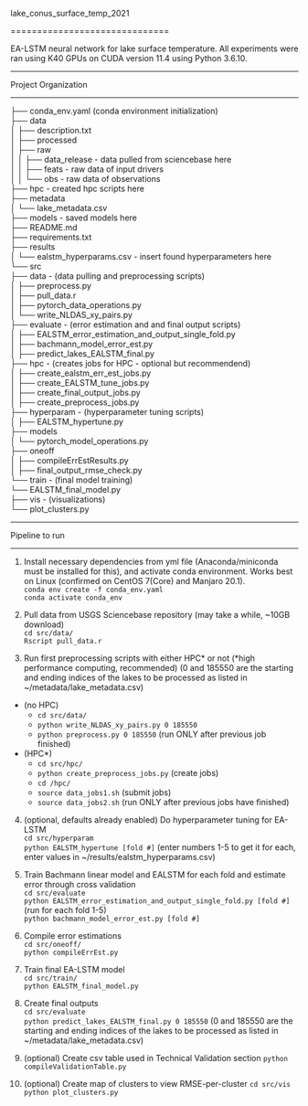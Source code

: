 
lake_conus_surface_temp_2021

==============================

EA-LSTM neural network for lake surface temperature. All experiments were ran using K40 GPUs on CUDA version 11.4 using Python 3.6.10.

---------------

Project Organization 

------------

├── conda_env.yaml (conda environment initialization)  
├── data   
│   ├── description.txt   
│   ├── processed   
│   ├── raw   
│   │   ├── data_release - data pulled from sciencebase here   
│   │   ├── feats - raw data of input drivers   
│   │   └── obs - raw data of observations   
├── hpc - created hpc scripts here   
├── metadata   
│   └── lake_metadata.csv   
├── models - saved models here   
├── README.md   
├── requirements.txt   
├── results   
│   └── ealstm_hyperparams.csv - insert found hyperparameters here   
└── src   
    ├── data  - (data pulling and preprocessing scripts)  
    │   ├── preprocess.py  
    │   ├── pull_data.r   
    │   ├── pytorch_data_operations.py   
    │   └── write_NLDAS_xy_pairs.py   
    ├── evaluate  - (error estimation and and final output scripts)  
    │   ├── EALSTM_error_estimation_and_output_single_fold.py   
    │ ├── bachmann_model_error_est.py    
    │   ├── predict_lakes_EALSTM_final.py   
    ├── hpc   - (creates jobs for HPC - optional but recommendend)  
    │   ├── create_ealstm_err_est_jobs.py   
    │   ├── create_EALSTM_tune_jobs.py   
    │   ├── create_final_output_jobs.py   
    │   ├── create_preprocess_jobs.py   
    ├── hyperparam   - (hyperparameter tuning scripts)  
    │   ├── EALSTM_hypertune.py   
    ├── models   
    │   └── pytorch_model_operations.py   
    ├── oneoff   
    │   ├── compileErrEstResults.py   
    │   ├── final_output_rmse_check.py   
    └── train - (final model training)  
        └── EALSTM_final_model.py   
    ├── vis - (visualizations)  
        └── plot_clusters.py  



--------

Pipeline to run

-------------

1. Install necessary dependencies from yml file (Anaconda/miniconda must be installed for this), and activate conda environment. Works best on Linux (confirmed on CentOS 7(Core) and Manjaro 20.1).  
`conda env create -f conda_env.yaml`  
`conda activate conda_env`  


2. Pull data from USGS Sciencebase repository (may take a while, ~10GB download)  
`cd src/data/`  
`Rscript pull_data.r`  

3. Run first preprocessing scripts with either HPC* or not (*high performance computing, recommended) (0 and 185550 are the starting and ending indices of the lakes to be processed as listed in ~/metadata/lake_metadata.csv)  
* (no HPC)   
    + `cd src/data/`  
    + `python write_NLDAS_xy_pairs.py 0 185550`  
    + `python preprocess.py 0 185550` (run ONLY after previous job finished)  
* (HPC*)  
    + `cd src/hpc/`    
    + `python create_preprocess_jobs.py`  (create jobs)  
    + `cd /hpc/`  
    + `source data_jobs1.sh` (submit jobs)  
    + `source data_jobs2.sh` (run ONLY after previous jobs have finished)  

4. (optional, defaults already enabled)  Do hyperparameter tuning for EA-LSTM   
`cd src/hyperparam`   
`python EALSTM_hypertune [fold #]` (enter numbers 1-5 to get it for each, enter values in ~/results/ealstm_hyperparams.csv)  

5. Train Bachmann linear model and EALSTM for each fold and estimate error through cross validation  
`cd src/evaluate`   
`python EALSTM_error_estimation_and_output_single_fold.py [fold #]` (run for each fold 1-5)   
`python bachmann_model_error_est.py [fold #]`      

6. Compile error estimations  
`cd src/oneoff/`  
`python compileErrEst.py`  

7. Train final EA-LSTM model    
`cd src/train/`   
`python EALSTM_final_model.py`   

8. Create final outputs   
`cd src/evaluate`    
`python predict_lakes_EALSTM_final.py 0 185550` (0 and 185550 are the starting and ending indices of the lakes to be processed as listed in ~/metadata/lake_metadata.csv)  


9. (optional) Create csv table used in Technical Validation section
`python compileValidationTable.py`

10. (optional) Create map of clusters to view RMSE-per-cluster
`cd src/vis`
`python plot_clusters.py`
